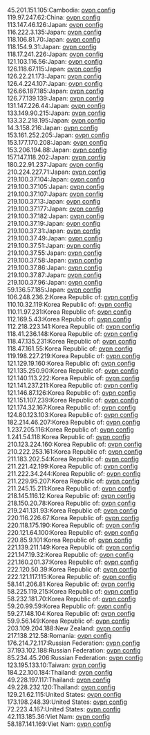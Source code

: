 45.201.151.105:Cambodia: [ovpn config](vpn/45_201_151_105.ovpn)  
119.97.247.62:China: [ovpn config](vpn/119_97_247_62.ovpn)  
113.147.46.126:Japan: [ovpn config](vpn/113_147_46_126.ovpn)  
116.222.3.135:Japan: [ovpn config](vpn/116_222_3_135.ovpn)  
118.106.81.70:Japan: [ovpn config](vpn/118_106_81_70.ovpn)  
118.154.9.31:Japan: [ovpn config](vpn/118_154_9_31.ovpn)  
118.17.241.226:Japan: [ovpn config](vpn/118_17_241_226.ovpn)  
121.103.116.56:Japan: [ovpn config](vpn/121_103_116_56.ovpn)  
126.118.67.115:Japan: [ovpn config](vpn/126_118_67_115.ovpn)  
126.22.21.173:Japan: [ovpn config](vpn/126_22_21_173.ovpn)  
126.4.224.107:Japan: [ovpn config](vpn/126_4_224_107.ovpn)  
126.66.187.185:Japan: [ovpn config](vpn/126_66_187_185.ovpn)  
126.77.139.139:Japan: [ovpn config](vpn/126_77_139_139.ovpn)  
131.147.226.44:Japan: [ovpn config](vpn/131_147_226_44.ovpn)  
133.149.90.215:Japan: [ovpn config](vpn/133_149_90_215.ovpn)  
133.32.218.195:Japan: [ovpn config](vpn/133_32_218_195.ovpn)  
14.3.158.216:Japan: [ovpn config](vpn/14_3_158_216.ovpn)  
153.161.252.205:Japan: [ovpn config](vpn/153_161_252_205.ovpn)  
153.177.170.208:Japan: [ovpn config](vpn/153_177_170_208.ovpn)  
153.206.194.88:Japan: [ovpn config](vpn/153_206_194_88.ovpn)  
157.147.118.202:Japan: [ovpn config](vpn/157_147_118_202.ovpn)  
180.22.91.237:Japan: [ovpn config](vpn/180_22_91_237.ovpn)  
210.224.227.71:Japan: [ovpn config](vpn/210_224_227_71.ovpn)  
219.100.37.104:Japan: [ovpn config](vpn/219_100_37_104.ovpn)  
219.100.37.105:Japan: [ovpn config](vpn/219_100_37_105.ovpn)  
219.100.37.107:Japan: [ovpn config](vpn/219_100_37_107.ovpn)  
219.100.37.13:Japan: [ovpn config](vpn/219_100_37_13.ovpn)  
219.100.37.177:Japan: [ovpn config](vpn/219_100_37_177.ovpn)  
219.100.37.182:Japan: [ovpn config](vpn/219_100_37_182.ovpn)  
219.100.37.19:Japan: [ovpn config](vpn/219_100_37_19.ovpn)  
219.100.37.31:Japan: [ovpn config](vpn/219_100_37_31.ovpn)  
219.100.37.49:Japan: [ovpn config](vpn/219_100_37_49.ovpn)  
219.100.37.51:Japan: [ovpn config](vpn/219_100_37_51.ovpn)  
219.100.37.55:Japan: [ovpn config](vpn/219_100_37_55.ovpn)  
219.100.37.58:Japan: [ovpn config](vpn/219_100_37_58.ovpn)  
219.100.37.86:Japan: [ovpn config](vpn/219_100_37_86.ovpn)  
219.100.37.87:Japan: [ovpn config](vpn/219_100_37_87.ovpn)  
219.100.37.96:Japan: [ovpn config](vpn/219_100_37_96.ovpn)  
59.136.57.185:Japan: [ovpn config](vpn/59_136_57_185.ovpn)  
106.248.236.2:Korea Republic of: [ovpn config](vpn/106_248_236_2.ovpn)  
110.10.32.119:Korea Republic of: [ovpn config](vpn/110_10_32_119.ovpn)  
110.11.97.231:Korea Republic of: [ovpn config](vpn/110_11_97_231.ovpn)  
112.169.5.43:Korea Republic of: [ovpn config](vpn/112_169_5_43.ovpn)  
112.218.223.141:Korea Republic of: [ovpn config](vpn/112_218_223_141.ovpn)  
118.41.236.148:Korea Republic of: [ovpn config](vpn/118_41_236_148.ovpn)  
118.47.135.231:Korea Republic of: [ovpn config](vpn/118_47_135_231.ovpn)  
118.47.161.55:Korea Republic of: [ovpn config](vpn/118_47_161_55.ovpn)  
119.198.227.219:Korea Republic of: [ovpn config](vpn/119_198_227_219.ovpn)  
121.129.19.160:Korea Republic of: [ovpn config](vpn/121_129_19_160.ovpn)  
121.135.250.90:Korea Republic of: [ovpn config](vpn/121_135_250_90.ovpn)  
121.140.113.222:Korea Republic of: [ovpn config](vpn/121_140_113_222.ovpn)  
121.141.237.211:Korea Republic of: [ovpn config](vpn/121_141_237_211.ovpn)  
121.146.87.126:Korea Republic of: [ovpn config](vpn/121_146_87_126.ovpn)  
121.151.107.239:Korea Republic of: [ovpn config](vpn/121_151_107_239.ovpn)  
121.174.32.167:Korea Republic of: [ovpn config](vpn/121_174_32_167.ovpn)  
124.80.123.103:Korea Republic of: [ovpn config](vpn/124_80_123_103.ovpn)  
182.214.46.207:Korea Republic of: [ovpn config](vpn/182_214_46_207.ovpn)  
1.237.205.116:Korea Republic of: [ovpn config](vpn/1_237_205_116.ovpn)  
1.241.54.118:Korea Republic of: [ovpn config](vpn/1_241_54_118.ovpn)  
210.123.224.160:Korea Republic of: [ovpn config](vpn/210_123_224_160.ovpn)  
210.222.253.161:Korea Republic of: [ovpn config](vpn/210_222_253_161.ovpn)  
211.183.202.54:Korea Republic of: [ovpn config](vpn/211_183_202_54.ovpn)  
211.221.42.199:Korea Republic of: [ovpn config](vpn/211_221_42_199.ovpn)  
211.222.34.244:Korea Republic of: [ovpn config](vpn/211_222_34_244.ovpn)  
211.229.95.207:Korea Republic of: [ovpn config](vpn/211_229_95_207.ovpn)  
211.245.15.211:Korea Republic of: [ovpn config](vpn/211_245_15_211.ovpn)  
218.145.116.12:Korea Republic of: [ovpn config](vpn/218_145_116_12.ovpn)  
218.150.20.78:Korea Republic of: [ovpn config](vpn/218_150_20_78.ovpn)  
219.241.131.93:Korea Republic of: [ovpn config](vpn/219_241_131_93.ovpn)  
220.116.226.67:Korea Republic of: [ovpn config](vpn/220_116_226_67.ovpn)  
220.118.175.190:Korea Republic of: [ovpn config](vpn/220_118_175_190.ovpn)  
220.121.64.100:Korea Republic of: [ovpn config](vpn/220_121_64_100.ovpn)  
220.85.9.101:Korea Republic of: [ovpn config](vpn/220_85_9_101.ovpn)  
221.139.211.149:Korea Republic of: [ovpn config](vpn/221_139_211_149.ovpn)  
221.147.19.32:Korea Republic of: [ovpn config](vpn/221_147_19_32.ovpn)  
221.160.201.37:Korea Republic of: [ovpn config](vpn/221_160_201_37.ovpn)  
222.120.50.39:Korea Republic of: [ovpn config](vpn/222_120_50_39.ovpn)  
222.121.117.115:Korea Republic of: [ovpn config](vpn/222_121_117_115.ovpn)  
58.141.206.81:Korea Republic of: [ovpn config](vpn/58_141_206_81.ovpn)  
58.225.119.215:Korea Republic of: [ovpn config](vpn/58_225_119_215.ovpn)  
58.232.181.70:Korea Republic of: [ovpn config](vpn/58_232_181_70.ovpn)  
59.20.99.59:Korea Republic of: [ovpn config](vpn/59_20_99_59.ovpn)  
59.27.148.104:Korea Republic of: [ovpn config](vpn/59_27_148_104.ovpn)  
59.9.56.149:Korea Republic of: [ovpn config](vpn/59_9_56_149.ovpn)  
203.109.204.188:New Zealand: [ovpn config](vpn/203_109_204_188.ovpn)  
217.138.212.58:Romania: [ovpn config](vpn/217_138_212_58.ovpn)  
176.214.72.117:Russian Federation: [ovpn config](vpn/176_214_72_117.ovpn)  
37.193.102.188:Russian Federation: [ovpn config](vpn/37_193_102_188.ovpn)  
85.234.45.206:Russian Federation: [ovpn config](vpn/85_234_45_206.ovpn)  
123.195.133.10:Taiwan: [ovpn config](vpn/123_195_133_10.ovpn)  
184.22.100.184:Thailand: [ovpn config](vpn/184_22_100_184.ovpn)  
49.228.197.117:Thailand: [ovpn config](vpn/49_228_197_117.ovpn)  
49.228.232.120:Thailand: [ovpn config](vpn/49_228_232_120.ovpn)  
129.21.62.115:United States: [ovpn config](vpn/129_21_62_115.ovpn)  
173.198.248.39:United States: [ovpn config](vpn/173_198_248_39.ovpn)  
72.223.4.167:United States: [ovpn config](vpn/72_223_4_167.ovpn)  
42.113.185.36:Viet Nam: [ovpn config](vpn/42_113_185_36.ovpn)  
58.187.141.169:Viet Nam: [ovpn config](vpn/58_187_141_169.ovpn)  
